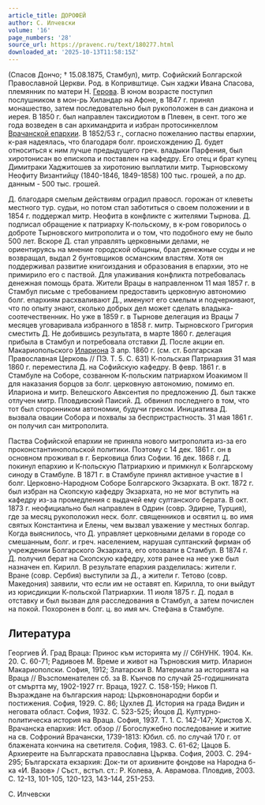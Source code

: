 ```yaml
---
article_title: ДОРОФЕЙ
author: С. Илчевски
volume: '16'
page_numbers: '28'
source_url: https://pravenc.ru/text/180277.html
downloaded_at: '2025-10-13T11:58:15Z'
---
```


(Спасов Дончо; † 15.08.1875, Стамбул), митр. Софийский Болгарской Православной Церкви. Род. в Копривштице. Сын хаджи Ивана Спасова, племянник по матери Н. [Герова](https://pravenc.ru/text/Герова.html). В юном возрасте поступил послушником в мон-рь Хиландар на Афоне, в 1847 г. принял монашество, затем последовательно был рукоположен в сан диакона и иерея. В 1850 г. был направлен таксидиотом в Плевен, в сент. того же года возведен в сан архимандрита и избран протосинкеллом [Врачанской епархии](<https://pravenc.ru/text/Врачанской епархии.html>). В 1852/53 г., согласно пожеланию паствы епархии, к-рая надеялась, что благодаря болг. происхождению Д. будет относиться к ним лучше предыдущего греч. владыки Парфения, был хиротонисан во епископа и поставлен на кафедру. Его отец и брат купец Димитраки Хаджитошев за хиротонию выплатили митр. Тырновскому Неофиту Византийцу (1840-1846, 1849-1858) 100 тыс. грошей, а по др. данным - 500 тыс. грошей.

Д. благодаря смелым действиям оградил правосл. горожан от клеветы местного тур. судьи, но потом стал заботиться о своем положении и в 1854 г. поддержал митр. Неофита в конфликте с жителями Тырнова. Д. подписал обращение к патриарху К-польскому, в к-ром говорилось о доброте Тырновского митрополита и о том, что подобного ему не было 500 лет. Вскоре Д. стал управлять церковными делами, не ориентируясь на мнение городской общины, брал денежные ссуды и не возвращал, выдал 2 бунтовщиков османским властям. Хотя он поддерживал развитие книгоиздания и образования в епархии, это не примирило его с паствой. Для улаживания конфликта потребовалась денежная помощь брата. Жители Врацы в направленном 11 мая 1857 г. в Стамбул письме с требованием предоставить церковную автономию болг. епархиям расхваливают Д., именуют его смелым и подчеркивают, что по опыту знают, сколько добрых дел может сделать владыка-соотечественник. Но уже в 1859 г. в Тырнове делегация из Врацы 7 месяцев уговаривала избранного в 1858 г. митр. Тырновского Григория сместить Д. Не добившись результата, в марте 1860 г. делегация прибыла в Стамбул и потребовала отставки Д. После акции еп. Макариопольского [Илариона](https://pravenc.ru/text/Иларион.html) 3 апр. 1860 г. (см. ст. Болгарская Православная Церковь // ПЭ. Т. 5. С. 631) К-польская Патриархия 31 мая 1860 г. переместила Д. на Софийскую кафедру. В февр. 1861 г. в Стамбуле на Соборе, созванном К-польским патриархом Иоакимом II для наказания борцов за болг. церковную автономию, помимо еп. Илариона и митр. Велешского Авксентия по предложению Д. был также отлучен митр. Пловдивский Паисий. Д. обвинил последнего в том, что тот был сторонником автономии, будучи греком. Инициатива Д. вызвала овации Собора и похвалы за беспристрастность. 31 мая 1861 г. он получил сан митрополита.

Паства Софийской епархии не приняла нового митрополита из-за его проконстантинопольской политики. Поэтому с 14 дек. 1861 г. он в основном проживал в г. Берковица близ Софии. 16 дек. 1868 г. Д. покинул епархию и К-польскую Патриархию и примкнул к Болгарскому синоду в Стамбуле. В 1871 г. в Стамбуле принял активное участие в I болг. Церковно-Народном Соборе Болгарского Экзархата. В окт. 1872 г. был избран на Скопскую кафедру Экзархата, но не мог вступить на кафедру из-за промедления с выдачей ему султанского берата. В окт. 1873 г. неофициально был направлен в Одрин (совр. Эдирне, Турция), где за месяц рукоположил неск. болг. священников и освятил ц. во имя святых Константина и Елены, чем вызвал уважение у местных болгар. Когда выяснилось, что Д. управляет церковными делами в городе со смешанным, болг. и греч. населением, нарушая султанский фирман об учреждении Болгарского Экзархата, его отозвали в Стамбул. В 1874 г. Д. получил берат на Скопскую кафедру, хотя ранее на нее уже был назначен еп. Кирилл. В результате епархия разделилась: жители г. Вране (совр. Сербия) выступили за Д., а жители г. Тетово (совр. Македония) заявили, что если им не оставят еп. Кирилла, то они выйдут из юрисдикции К-польской Патриархии. 11 июля 1875 г. Д. подал в отставку и был вызван для расследования в Стамбул, а затем почислен на покой. Похоронен в болг. ц. во имя мч. Стефана в Стамбуле.

## Литература

Георгиев Й. Град Враца: Принос към историята му // СбНУНК. 1904. Кн. 20. С. 60-71; Радивоев М. Време и живот на Търновския митр. Иларион Макариополски. София, 1912; Златарски В. Материали за историята на Враца // Възспоменателен сб. за В. Кънчов по случай 25-годишнината от смъртта му, 1902-1927 гг. Враца, 1927. С. 158-159; Ников П. Възраждане на българския народ: Църковнонародни борби и постижения. София, 1929. С. 86; Цухлев Д. История на града Видин и неговата област. София, 1932. С. 523-525; Йоцов Д. Културно-политическа история на Враца. София, 1937. Т. 1. С. 142-147; Христов Х. Врачанска епархия: Ист. обзор // Богослужебно последование и житие на св. Софроний Врачански, 1739-1813: Юбил. сб. по случай 170 г. от блажената кончина на светителя. София, 1983. С. 61-62; Цацов Б. Архиереите на Българската православна Църква. София, 2003. С. 294-295; Българската екзархия: Док-ти от архивните фондове на Народна б-ка «И. Вазов» / Съст., встъп. ст.: Р. Колева, А. Аврамова. Пловдив, 2003. С. 12-13, 101-105, 120-123, 143-144, 251-253.

С. Илчевски

